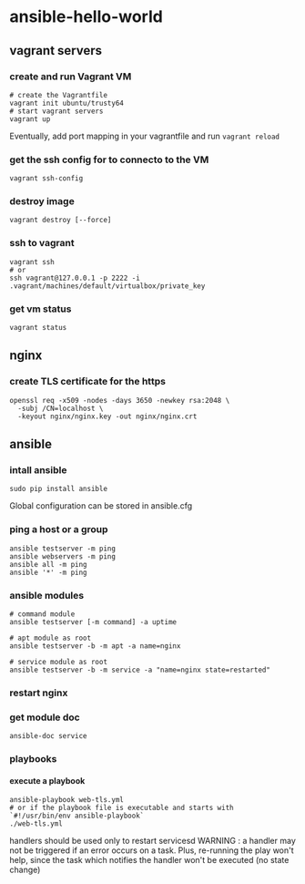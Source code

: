 # ansible-hello-world

## vagrant servers

### create and run Vagrant VM

    # create the Vagrantfile
    vagrant init ubuntu/trusty64
    # start vagrant servers
    vagrant up

Eventually, add port mapping in your vagrantfile and run `vagrant reload`

### get the ssh config for to connecto to the VM
    vagrant ssh-config

### destroy image
    vagrant destroy [--force]

### ssh to vagrant
    vagrant ssh
    # or
    ssh vagrant@127.0.0.1 -p 2222 -i .vagrant/machines/default/virtualbox/private_key

### get vm status
    vagrant status

## nginx

### create TLS certificate for the https
    openssl req -x509 -nodes -days 3650 -newkey rsa:2048 \
      -subj /CN=localhost \
      -keyout nginx/nginx.key -out nginx/nginx.crt

## ansible

### intall ansible

    sudo pip install ansible
    
Global configuration can be stored in ansible.cfg

### ping a host or a group

    ansible testserver -m ping
    ansible webservers -m ping
    ansible all -m ping
    ansible '*' -m ping

### ansible modules

    # command module
    ansible testserver [-m command] -a uptime
    
    # apt module as root
    ansible testserver -b -m apt -a name=nginx
    
    # service module as root
    ansible testserver -b -m service -a "name=nginx state=restarted"
    

### restart nginx

### get module doc
    ansible-doc service

### playbooks

#### execute a playbook
    ansible-playbook web-tls.yml
    # or if the playbook file is executable and starts with `#!/usr/bin/env ansible-playbook`
    ./web-tls.yml
    
handlers should be used only to restart servicesd
WARNING :
  a handler may not be triggered if an error occurs on a task.
  Plus, re-running the play won't help, since the task which notifies the handler won't be executed (no state change)